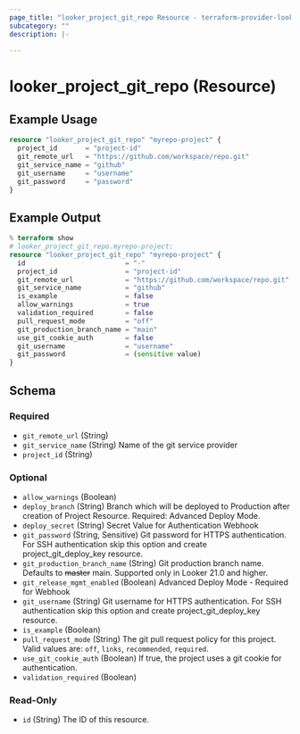 ```yaml
---
page_title: "looker_project_git_repo Resource - terraform-provider-looker"
subcategory: ""
description: |-
  
---
```

# looker_project_git_repo (Resource)

## Example Usage
```terraform
resource "looker_project_git_repo" "myrepo-project" {
  project_id       = "project-id"
  git_remote_url   = "https://github.com/workspace/repo.git"
  git_service_name = "github"
  git_username     = "username"
  git_password     = "password"
}
```

## Example Output
```terraform
% terraform show
# looker_project_git_repo.myrepo-project:
resource "looker_project_git_repo" "myrepo-project" {
  id                         = "-"
  project_id                 = "project-id"
  git_remote_url             = "https://github.com/workspace/repo.git"
  git_service_name           = "github"
  is_example                 = false
  allow_warnings             = true
  validation_required        = false
  pull_request_mode          = "off"
  git_production_branch_name = "main"
  use_git_cookie_auth        = false
  git_username               = "username"
  git_password               = (sensitive value)
}
```

<!-- schema generated by tfplugindocs -->
## Schema

### Required

- `git_remote_url` (String)
- `git_service_name` (String) Name of the git service provider
- `project_id` (String)

### Optional

- `allow_warnings` (Boolean)
- `deploy_branch` (String) Branch which will be deployed to Production after creation of Project Resource. Required: Advanced Deploy Mode.
- `deploy_secret` (String) Secret Value for Authentication Webhook
- `git_password` (String, Sensitive) Git password for HTTPS authentication. For SSH authentication skip this option and create project_git_deploy_key resource.
- `git_production_branch_name` (String) Git production branch name. Defaults to ~~master~~ main. Supported only in Looker 21.0 and higher.
- `git_release_mgmt_enabled` (Boolean) Advanced Deploy Mode - Required for Webhook
- `git_username` (String) Git username for HTTPS authentication. For SSH authentication skip this option and create project_git_deploy_key resource.
- `is_example` (Boolean)
- `pull_request_mode` (String) The git pull request policy for this project. Valid values are: `off`, `links`, `recommended`, `required`.
- `use_git_cookie_auth` (Boolean) If true, the project uses a git cookie for authentication.
- `validation_required` (Boolean)

### Read-Only

- `id` (String) The ID of this resource.
